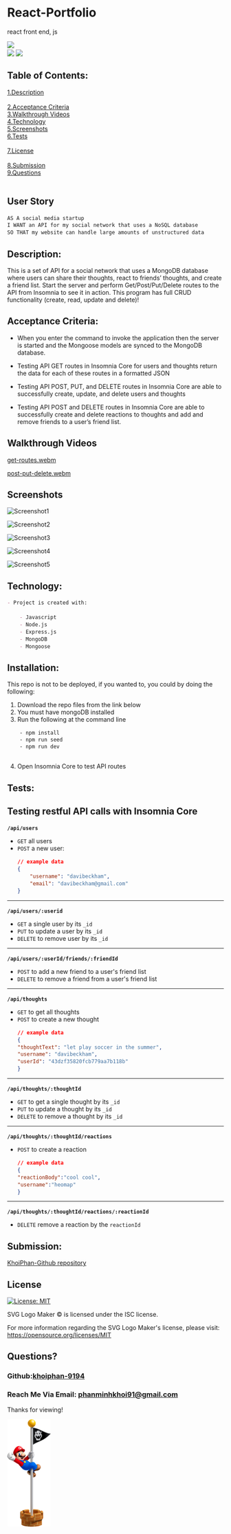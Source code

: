 # React-Portfolio
react front end, js


![](https://img.shields.io/badge/Created%20by-Khoi%20Phan%20-yellow?style=for-the-badge)  
![](https://img.shields.io/badge/Vite%20React-JS-blue?style=flat-square&logo=npm)  ![](https://img.shields.io/badge/npm%20package-moment-%3CCOLOR%3E?style=flat-square&logo=npm)
 ## Table of Contents:  
[1.Description](#Description)  
<br />
[2.Acceptance Criteria](#Acceptance-Criteria)
<br />
[3.Walkthrough Videos](#Walkthrough-Videos)
<br />
[4.Technology](#Technology)
<br />
[5.Screenshots](#screenshots)
<br />
[6.Tests](#Tests)  
<br />
[7.License](#License)  
<br/>
[8.Submission](#Submission)
<br />
[9.Questions](#Questions)  
<br />
## User Story

```md
AS A social media startup
I WANT an API for my social network that uses a NoSQL database
SO THAT my website can handle large amounts of unstructured data
```

## Description:
This is a set of API for a social network that uses a MongoDB database where users can share their thoughts, react to friends’ thoughts, and create a friend list.
Start the server and perform Get/Post/Put/Delete routes to the API from Insomnia to see it in action. This program has full CRUD functionality (create, read, update and delete)!

## Acceptance Criteria:

- When you enter the command to invoke the application then the server is started and the Mongoose models are synced to the MongoDB database.  
- Testing API GET routes in Insomnia Core for users and thoughts return the data for each of these routes in a formatted JSON
- Testing API POST, PUT, and DELETE routes in Insomnia Core are able to successfully create, update, and delete users and thoughts

- Testing API POST and DELETE routes in Insomnia Core are able to successfully create and delete reactions to thoughts and add and remove friends to a user’s friend list.

## Walkthrough Videos

[get-routes.webm](https://github.com/khoiphan-9194/NoSQL-Social-Network-API/assets/149036903/f906a37c-4d15-4b76-9f1a-a9dff05829ae)

[post-put-delete.webm](https://github.com/khoiphan-9194/NoSQL-Social-Network-API/assets/149036903/dd8b407b-dda6-4925-8540-113a369a8dda)



## Screenshots

![Screenshot1](./Assets/create-user.jpg)

![Screenshot2](./Assets/get-allusers.jpg)

![Screenshot3](./Assets/get-single-user.jpg)

![Screenshot4](./Assets/get-allthoughts.jpg)

![Screenshot5](./Assets/wrong-route.jpg)


## Technology:
```md
- Project is created with:

    - Javascript
    - Node.js
    - Express.js
    - MongoDB
    - Mongoose
```

## Installation:

This repo is not to be deployed, if you wanted to, you could by doing the following:  
1. Download the repo files from the link below
2. You must have mongoDB installed
3. Run the following at the command line
```
    - npm install
    - npm run seed
    - npm run dev 
    
```

4. Open Insomnia Core to test API routes

## Tests:  

Testing restful API calls with Insomnia Core  
---
**`/api/users`**
* `GET` all users
* `POST` a new user:
    ```json
    // example data
    {
        "username": "davibeckham",
        "email": "davibeckham@gmail.com"
    }
    ```
---
**`/api/users/:userid`**
* `GET` a single user by its `_id` 
* `PUT` to update a user by its `_id`
* `DELETE` to remove user by its `_id`
---
**`/api/users/:userId/friends/:friendId`**
* `POST` to add a new friend to a user's friend list
* `DELETE` to remove a friend from a user's friend list
---
**`/api/thoughts`** 
* `GET` to get all thoughts
* `POST` to create a new thought
    ```json
    // example data
    {
    "thoughtText": "let play soccer in the summer",
    "username": "davibeckham",
    "userId": "43dzf35820fcb779aa7b118b"
    }
    ```
---
**`/api/thoughts/:thoughtId`**
* `GET` to get a single thought by its `_id`
* `PUT` to update a thought by its `_id`
* `DELETE` to remove a thought by its `_id`
---

**`/api/thoughts/:thoughtId/reactions`**

* `POST` to create a reaction 
    ```json
    // example data
    {
    "reactionBody":"cool cool",
    "username":"heomap"
    }
    ```
---
**`/api/thoughts/:thoughtId/reactions/:reactionId`**
* `DELETE` remove a reaction by the `reactionId` 

## Submission:
 [KhoiPhan-Github repository](https://github.com/khoiphan-9194/NoSQL-Social-Network-API)

## License
[![License: MIT](https://img.shields.io/badge/license-MIT-red)](https://opensource.org/licenses/MIT)

SVG Logo Maker © is licensed under the ISC license.  

For more information regarding the SVG Logo Maker's license, please visit: 
https://opensource.org/licenses/MIT

  
## Questions?
  
### Github:[khoiphan-9194](https://github.com/khoiphan-9194)
  
### Reach Me Via Email: phanminhkhoi91@gmail.com

Thanks for viewing!

<img src="https://raw.githubusercontent.com/its-jefe/image-hosting/main/goal-pole.png" width="20%">

